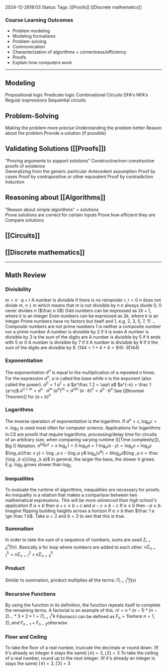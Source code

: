 2024-12-2618:03
Status: 
Tags: [[Proofs]] [[Discrete mathematics]]
### Course Learning Outcomes 
- Problem modeling 
- Modeling formalisms 
- Problem-solving 
- Communication 
- Characterization of algorithms + correctness/efficiency 
- Proofs 
- Explain how computers work 
---- 
## Modeling 
Propositional logic 
Predicate logic 
Combinational Circuits 
DFA's 
NFA's 
Regular expressions 
Sequential circuits 
## Problem-Solving 
Making the problem more precise
Understanding the problem better 
Reason about the problem 
Provide a solution (if possible)
## Validating Solutions ([[Proofs]])
"Proving arguments to support solutions"
Constructive/non-constructive proofs of existence  
Generalizing from the generic particular 
Antecedent assumption 
Proof by cases 
Proof by contrapositive or other equivalent 
Proof by contradiction 
Induction 
## Reasoning about [[Algorithms]]  
"Reason about simple algorithms" = solutions  
Prove solutions are correct for certain inputs 
Prove how efficient they are 
Compare solutions  
## [[Circuits]]  
## [[Discrete mathematics]]

--- 
## Math Review 
### Divisibility 
$m=n \cdot q + r$
A number is divisible if there is no remainder $r, r=0$
$n$ does not divide $m$, $n \nmid m$ which means that $m$ is not divisible by $n$
$n$ always divide 0, 0 never divides $n$ ($\frac n 0$)
Odd numbers can be expressed as $2k+1$, where $k$ is an integer
Even numbers can be expressed as $2k$, where $k$ is an integer
Prime numbers have no factors but itself and 1, e.g. 2, 3, 5, 7, 11 ...
Composite numbers are not prime numbers
1 is neither a composite number nor a prime number 
A number is divisible by 2 if it is even 
A number is divisible by 3 is the sum of the digits are 
A number is divisible by 5 if it ends with 5 or 0 
A number is divisible by 7 if it 
A number is divisible by 9 if it the sum of the digits are divisible by 9. ($144 = 1+4+4 = 9/9 \therefore 9 | 144$)
### Exponentiation 
The exponentiation $a^n$ is equal to the multiplication of a repeated $n$ times. For the expression $a^n$, $a$ is called the base while $n$ is the exponent (also called the power). 
$a^0 = 1$
$a^1 = a$
$a^\frac 1 2 = \sqrt a$
$a^{-n} = \frac 1 {a^n}$
$a^{n+m} = a^n \cdot a^m$ 
$(a^n)^m= a^{nm}$
$(a\cdot b)^n = a^n\cdot b^n$
See [[Binomial Theorem]] for $(a+b)^n$
### Logarithms 
The inverse operation of exponentiation is the logarithm. If $a^n = c, \log _a c= n$. $\log_2$ is used most often for computer science. 
Applications for logarithms in CS are proofs that require logarithms, processing/delay time for circuits of an arbitrary size, when comparing varying runtime ([[Time complexity]]), Big O Notation. 
$a^{log_a x} = x$ 
$\log _a 1 = 0$
$log_a a = 1$ 
$\log_a(x\cdot y) = \log _a x + \log_a y$
$\log_a(\frac x y) = \log _a x - \log_a y$
$\log _a (x^b) = b \log_a x$$\log _a x = \frac {\log _k x}{\log _k a}$
In general, the larger the base, the slower it grows. E.g. $\log_5$ grows slower than $\log _2$ 
### Inequalities 
To evaluate the runtime of algorithms, inequalities are necessary for proofs. 
An inequality is a relation that makes a comparison between two mathematical expressions. 
*This will be more advanced than high school's application*
If $a\le b$ then $a+c \le b + c$ and $a - c \le b -c$ 
If $a \le b$ then $-a \ge b$. Imagine flipping building heights across a horizon 
If $a \le b$ then $\frac 1 a \ge \frac 1 b$. Take $a =2$ and $b =3$ to see that this is true. 
### Summation 
In order to take the sum of a sequence of numbers, sums are used $\Sigma ^n _{i=0} f(x)$. Basically a for loop where numbers are added to each other. 
$n \Sigma ^5_{n=1} = n \Sigma ^2_{n=1}  + n \Sigma ^5_{n=3}$
### Product 
Similar to summation, product multiplies all the terms: $\Pi ^n _{i=1} f(x)$
### Recursive Functions 
By using the function in its definition, the function repeats itself to complete the remaining terms. A factorial is an example of this.
$n! = n * (n-1) * (n-2) ... * 3 * 2 * 1 = \Pi _{i=1}^n k$
Fibonacci can be defined as $F_n = 1 (where\  n=1,2), and\  F_{n-1} + F_{n-2} otherwise$ 
### Floor and Ceiling 
To take the floor of a real number, truncate the decimals or round down. (If it's already an integer it stays the same) 
$\lfloor \pi \rfloor = 3$, $\lfloor 3 \rfloor = 3$ 
To take the ceiling of a real number, round up to the next integer. (If it's already an integer is stays the same) 
$\lceil \pi \rceil = 3$, $\lceil 3 \rceil = 3$
 